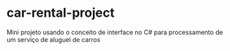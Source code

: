 # car-rental-project

Mini projeto usando o conceito de interface no C# para processamento de um serviço de aluguel de carros
